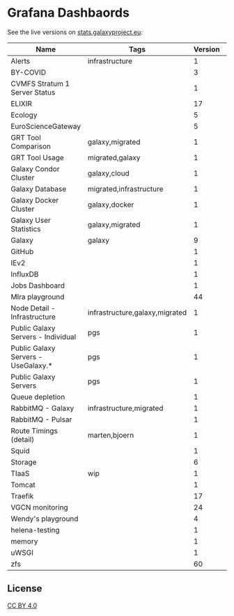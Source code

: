 # Grafana Dashbaords
See the live versions on [stats.galaxyproject.eu](https://stats.galaxyproject.eu):

<!---dashboards-->
Name | Tags | Version | Live | JSON
---- | ---- | ------- | ---- | ----
Alerts | infrastructure | 1 | [Live](https://stats.galaxyproject.eu/d/000000052) | [File](./Alerts.json)
BY-COVID |  | 3 | [Live](https://stats.galaxyproject.eu/d/G09PBrEVz) | [File](./BY-COVID.json)
CVMFS Stratum 1 Server Status |  | 1 | [Live](https://stats.galaxyproject.eu/d/XtcPRpImz) | [File](./CVMFS%20Stratum%201%20Server%20Status.json)
ELIXIR |  | 17 | [Live](https://stats.galaxyproject.eu/d/xxeOsZiVz) | [File](./ELIXIR.json)
Ecology |  | 5 | [Live](https://stats.galaxyproject.eu/d/U5vwgGGVz) | [File](./Ecology.json)
EuroScienceGateway |  | 5 | [Live](https://stats.galaxyproject.eu/d/Pf42RxOVk) | [File](./EuroScienceGateway.json)
GRT Tool Comparison | galaxy,migrated | 1 | [Live](https://stats.galaxyproject.eu/d/kSDduH5Zi) | [File](./GRT%20Tool%20Comparison.json)
GRT Tool Usage | migrated,galaxy | 1 | [Live](https://stats.galaxyproject.eu/d/SDduH5Zik) | [File](./GRT%20Tool%20Usage.json)
Galaxy Condor Cluster | galaxy,cloud | 1 | [Live](https://stats.galaxyproject.eu/d/000000021) | [File](./Galaxy%20Condor%20Cluster.json)
Galaxy Database | migrated,infrastructure | 1 | [Live](https://stats.galaxyproject.eu/d/000000019) | [File](./Galaxy%20Database.json)
Galaxy Docker Cluster | galaxy,docker | 1 | [Live](https://stats.galaxyproject.eu/d/000000024) | [File](./Galaxy%20Docker%20Cluster.json)
Galaxy User Statistics | galaxy,migrated | 1 | [Live](https://stats.galaxyproject.eu/d/000000012) | [File](./Galaxy%20User%20Statistics.json)
Galaxy | galaxy | 9 | [Live](https://stats.galaxyproject.eu/d/000000004) | [File](./Galaxy.json)
GitHub |  | 1 | [Live](https://stats.galaxyproject.eu/d/Wb1wN7dZz) | [File](./GitHub.json)
IEv2 |  | 1 | [Live](https://stats.galaxyproject.eu/d/GfPTTlhWz) | [File](./IEv2.json)
InfluxDB |  | 1 | [Live](https://stats.galaxyproject.eu/d/000000011) | [File](./InfluxDB.json)
Jobs Dashboard |  | 1 | [Live](https://stats.galaxyproject.eu/d/000000034) | [File](./Jobs%20Dashboard.json)
MIra playground |  | 44 | [Live](https://stats.galaxyproject.eu/d/N9O36HWVk) | [File](./MIra%20playground.json)
Node Detail - Infrastructure | infrastructure,galaxy,migrated | 1 | [Live](https://stats.galaxyproject.eu/d/000000023) | [File](./Node%20Detail%20-%20Infrastructure.json)
Public Galaxy Servers - Individual | pgs | 1 | [Live](https://stats.galaxyproject.eu/d/000000022) | [File](./Public%20Galaxy%20Servers%20-%20Individual.json)
Public Galaxy Servers - UseGalaxy.* | pgs | 1 | [Live](https://stats.galaxyproject.eu/d/nW8PuvMZk) | [File](./Public%20Galaxy%20Servers%20-%20UseGalaxy.*.json)
Public Galaxy Servers | pgs | 1 | [Live](https://stats.galaxyproject.eu/d/000000020) | [File](./Public%20Galaxy%20Servers.json)
Queue depletion |  | 1 | [Live](https://stats.galaxyproject.eu/d/X735azMWk) | [File](./Queue%20depletion.json)
RabbitMQ - Galaxy | infrastructure,migrated | 1 | [Live](https://stats.galaxyproject.eu/d/gwQTkRNiz) | [File](./RabbitMQ%20-%20Galaxy.json)
RabbitMQ - Pulsar |  | 1 | [Live](https://stats.galaxyproject.eu/d/000000030) | [File](./RabbitMQ%20-%20Pulsar.json)
Route Timings (detail) | marten,bjoern | 1 | [Live](https://stats.galaxyproject.eu/d/PVN8IiNmk) | [File](./Route%20Timings%20(detail).json)
Squid |  | 1 | [Live](https://stats.galaxyproject.eu/d/AbGoj5Iik) | [File](./Squid.json)
Storage |  | 6 | [Live](https://stats.galaxyproject.eu/d/uNbBNv04k) | [File](./Storage.json)
TIaaS | wip | 1 | [Live](https://stats.galaxyproject.eu/d/7hY6kQfiz) | [File](./TIaaS.json)
Tomcat |  | 1 | [Live](https://stats.galaxyproject.eu/d/000000058) | [File](./Tomcat.json)
Traefik |  | 17 | [Live](https://stats.galaxyproject.eu/d/l2U_DcASz) | [File](./Traefik.json)
VGCN monitoring |  | 24 | [Live](https://stats.galaxyproject.eu/d/Zn2z0NYVk) | [File](./VGCN%20monitoring.json)
Wendy's playground |  | 4 | [Live](https://stats.galaxyproject.eu/d/vdBNXqVIz) | [File](./Wendy's%20playground.json)
helena-testing |  | 1 | [Live](https://stats.galaxyproject.eu/d/IHFHo23iz) | [File](./helena-testing.json)
memory |  | 1 | [Live](https://stats.galaxyproject.eu/d/S03osH7Wz) | [File](./memory.json)
uWSGI |  | 1 | [Live](https://stats.galaxyproject.eu/d/DImgCuRMz) | [File](./uWSGI.json)
zfs |  | 60 | [Live](https://stats.galaxyproject.eu/d/IUk_uK04z) | [File](./zfs.json)
<!---dashboards-->

## License

[CC BY 4.0](https://creativecommons.org/licenses/by/4.0/)

